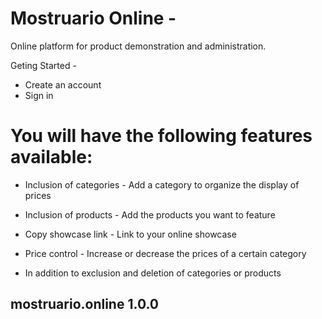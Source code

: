 # Mostruario Online - 
Online platform for product demonstration and administration.

Geting Started - 

- Create an account
- Sign in

# You will have the following features available:

- Inclusion of categories - Add a category to organize the display of prices

- Inclusion of products - Add the products you want to feature

- Copy showcase link - Link to your online showcase

- Price control - Increase or decrease the prices of a certain category

- In addition to exclusion and deletion of categories or products

## mostruario.online 1.0.0
